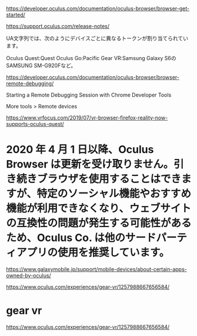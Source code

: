 https://developer.oculus.com/documentation/oculus-browser/browser-get-started/

https://support.oculus.com/release-notes/

UA文字列では、次のようにデバイスごとに異なるトークンが割り当てられています。

Oculus Quest:Quest
Oculus Go:Pacific
Gear VR:Samsung Galaxy S6のSAMSUNG SM-G920Fなど。


https://developer.oculus.com/documentation/oculus-browser/browser-remote-debugging/

Starting a Remote Debugging Session with Chrome Developer Tools

More tools > Remote devices 


https://www.vrfocus.com/2019/07/vr-browser-firefox-reality-now-supports-oculus-quest/


# 2020 年 4 月 1 日以降、Oculus Browser は更新を受け取りません。引き続きブラウザを使用することはできますが、特定のソーシャル機能やおすすめ機能が利用できなくなり、ウェブサイトの互換性の問題が発生する可能性があるため、Oculus Co. は他のサードパーティアプリの使用を推奨しています。
https://www.galaxymobile.jp/support/mobile-devices/about-certain-apps-owned-by-oculus/

https://www.oculus.com/experiences/gear-vr/1257988667656584/

# gear vr
https://www.oculus.com/experiences/gear-vr/1257988667656584/
